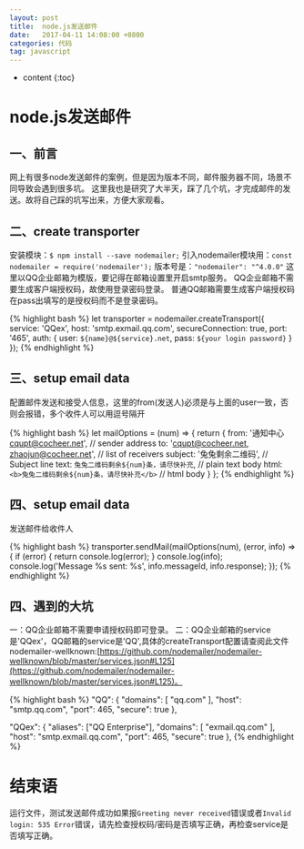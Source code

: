 ```yaml
---
layout: post
title:  node.js发送邮件
date:   2017-04-11 14:08:00 +0800
categories: 代码
tag: javascript
---
```


* content
{:toc}

node.js发送邮件
====================================

一、前言
------------------------------------
网上有很多node发送邮件的案例，但是因为版本不同，邮件服务器不同，场景不同导致会遇到很多坑。
这里我也是研究了大半天，踩了几个坑，才完成邮件的发送。故将自己踩的坑写出来，方便大家观看。

二、create transporter
------------------------------------
安装模块：`$ npm install --save nodemailer;`
引入nodemailer模块用：`const nodemailer = require('nodemailer');`
版本号是：`"nodemailer": "^4.0.0"`
这里以QQ企业邮箱为模版，要记得在邮箱设置里开启smtp服务。
QQ企业邮箱不需要生成客户端授权码，故使用登录密码登录。
普通QQ邮箱需要生成客户端授权码在pass出填写的是授权码而不是登录密码。

{% highlight bash %}
let transporter = nodemailer.createTransport({
    service: 'QQex',
    host: 'smtp.exmail.qq.com',
    secureConnection: true,
    port: '465',
    auth: {
        user: `${name}@${service}.net`,
        pass: `${your login password}`
    }
});
{% endhighlight %}

三、setup email data
------------------------------------
配置邮件发送和接受人信息，这里的from(发送人)必须是与上面的user一致，否则会报错，多个收件人可以用逗号隔开

{% highlight bash %}
let mailOptions = (num) => {
    return {
        from: '通知中心<cqupt@cocheer.net>', // sender address
        to: 'cqupt@cocheer.net, zhaojun@cocheer.net', // list of receivers
        subject: '兔兔剩余二维码', // Subject line
        text: `兔兔二维码剩余${num}条，请尽快补充`, // plain text body
        html: `<b>兔兔二维码剩余${num}条，请尽快补充</b>` // html body
    }
};
{% endhighlight %}

四、setup email data
------------------------------------
发送邮件给收件人

{% highlight bash %}
transporter.sendMail(mailOptions(num), (error, info) => {
    if (error) {
        return console.log(error);
    }
    console.log(info);
    console.log('Message %s sent: %s', info.messageId, info.response);
});
{% endhighlight %}

四、遇到的大坑
------------------------------------
一：QQ企业邮箱不需要申请授权码即可登录。
二：QQ企业邮箱的service是'QQex'，QQ邮箱的service是'QQ',具体的createTransport配置请查阅此文件nodemailer-wellknown:[https://github.com/nodemailer/nodemailer-wellknown/blob/master/services.json#L125](https://github.com/nodemailer/nodemailer-wellknown/blob/master/services.json#L125)。

{% highlight bash %}
"QQ": {
    "domains": [
        "qq.com"
    ],
    "host": "smtp.qq.com",
    "port": 465,
    "secure": true
},

"QQex": {
    "aliases": ["QQ Enterprise"],
    "domains": [
        "exmail.qq.com"
    ],
    "host": "smtp.exmail.qq.com",
    "port": 465,
    "secure": true
},
{% endhighlight %}

结束语
====================================
运行文件，测试发送邮件成功如果报`Greeting never received`错误或者`Invalid login: 535 Error`错误，请先检查授权码/密码是否填写正确，再检查service是否填写正确。